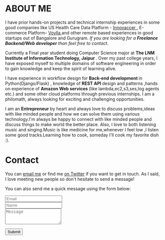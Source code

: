 <h1>ABOUT ME </h1> 

<div id="aboutme-section">

<span class="fa fa-briefcase about-icon"></span>
I have prior hands-on projects and technical internship experiences in some good companies like US Health Care Data Platform - <a href="https://innovaccer.com/" target="_blank"> Innovaccer </a> , E-commerce Platform- <a href="https://www.voylla.com/" target="_blank"> Voylla </a> and other remote based experiences in good startups out of Bangalore and Gurugram. 
<i>If you are looking for a <strong>Freelance Backend/Web developer</strong> than feel free to contact</i>.
</p>

<p class="about-text">
<span class="fa fa-graduation-cap about-icon"></span>
Currently a Final year student doing Computer Science major at <strong> The LNM Institute of Information Technology, Jaipur </strong>. Over my past college years, I have exposed myself to multiple domains of software engineering in order to gain knowledge and keep the spirit of learning alive.
</p>

<p class="about-text">
<span class="fa fa-code about-icon"></span>
  I have experience in workflow design for <strong> Back-end development </strong> in Python(Django/Flask) , knowledge of <strong>REST API </strong> design and patterns ,hands on experience of <strong> Amazon Web services </strong> (like lambda,ec2,s3,ses,log agents etc.) and some other cloud platforms through previous internships. I am a philomath, always looking for exciting and challenging opportunities.
</p>

<p class="about-text">
<span class="fa fa-heart about-icon"></span>
I am an <strong>Entrepreneur</strong> by heart and always love to discuss problems,ideas with like minded people and how we can solve them using various technology.I'm always be happy to connect with like minded people and discuss things to make world the better place.  
Also, I love to both listening music and singing.Music is like medicine for me,whenever I feel low ,I listen some good tracks.Learning how to cook, someday I'll cook my favorite dish :). 
</p>

</div>

<div id="contactme-section">
<h1 id="contact">Contact</h1>

<!--
<div class="alert alert-danger" role="alert">
I will be away until Feb 6, with very limited time to work. My responses will be slow during this period.
</div>
-->



<p>You can <a href="mailto:divyanshu1302@gmail.com?subject=Hello from divyanshu1302@gmail.com">email me</a> or find me <a href="https://twitter.com/diag1302">on Twitter</a> if you want to get in touch. As I said, I love meeting new people so don't hesitate to send a message!</p>

<form action="https://formspree.io/divyanshu1302@gmail.com" method="POST" class="form" id="contact-form">
  <p>You can also send me a quick message using the form below:</p>
  <div class="row">
    <div class="col-xs-6">
      <input type="email" name="_replyto" class="form-control input-lg" placeholder="Email" title="Email">
    </div>
    <div class="col-xs-6">
      <input type="text" name="name" class="form-control input-lg" placeholder="Name" title="Name">
    </div>
  </div>
  <input type="hidden" name="_subject" value="New submission from .com">
  <textarea type="text" name="content" class="form-control input-lg" placeholder="Message" title="Message" required="required" rows="3"></textarea>
  <input type="text" name="_gotcha" style="display:none">
  <input type="hidden" name="_next" value="./aboutme?message=Your message was sent successfully, thanks!" />
  

  <button type="submit" class="btn btn-lg btn-primary">Submit</button>
</form>

</div>

<br/>
